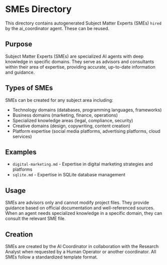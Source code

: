 # SMEs Directory

This directory contains autogenerated Subject Matter Experts (SMEs) `hired` by the ai_coordinator agent. These can be reused.

## Purpose
Subject Matter Experts (SMEs) are specialized AI agents with deep knowledge in specific domains. They serve as advisors and consultants within their area of expertise, providing accurate, up-to-date information and guidance.

## Types of SMEs
SMEs can be created for any subject area including:
- Technology domains (databases, programming languages, frameworks)
- Business domains (marketing, finance, operations)
- Specialized knowledge areas (legal, compliance, security)
- Creative domains (design, copywriting, content creation)
- Platform expertise (social media platforms, advertising platforms, cloud services)

## Examples
- `digital-marketing.md` - Expertise in digital marketing strategies and platforms
- `sqlite.md` - Expertise in SQLite database management

## Usage
SMEs are advisors only and cannot modify project files. They provide guidance based on official documentation and well-referenced sources. When an agent needs specialized knowledge in a specific domain, they can consult the relevant SME file.

## Creation
SMEs are created by the AI Coordinator in collaboration with the Research Analyst when requested by a Human Operator or another coordinator. All SMEs follow a standardized template format.